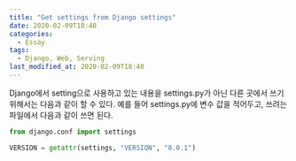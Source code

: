 ```yaml
---
title: "Get settings from Django settings"
date: 2020-02-09T18:40
categories:
  - Essay
tags:
  - Django, Web, Serving
last_modified_at: 2020-02-09T18:40
---
```


Django에서 setting으로 사용하고 있는 내용을 settings.py가 아닌 다른 곳에서 쓰기 위해서는 다음과 같이 할 수 있다.
예를 들어 settings.py에 변수 값을 적어두고, 쓰려는 파일에서 다음과 같이 쓰면 된다.

```python
from django.conf import settings

VERSION = getattr(settings, "VERSION", "0.0.1")
```